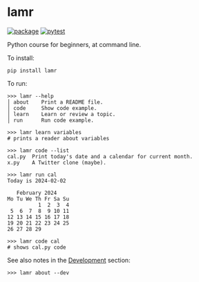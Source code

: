 # lamr

[![package](https://img.shields.io/pypi/v/lamr)](https://pypi.org/project/lamr/)
[![pytest](https://github.com/epogrebnyak/bootcamp/actions/workflows/python-package.yml/badge.svg)](https://github.com/epogrebnyak/bootcamp/actions/workflows/python-package.yml)

Python course for beginners, at command line.

To install:

```console
pip install lamr
```

To run:

```console
>>> lamr --help
│ about    Print a README file.
│ code     Show code example.
│ learn    Learn or review a topic.
│ run      Run code example.

>>> lamr learn variables
# prints a reader about variables

>>> lamr code --list
cal.py  Print today's date and a calendar for current month.
x.py    A Twitter clone (maybe).

>>> lamr run cal
Today is 2024-02-02

   February 2024
Mo Tu We Th Fr Sa Su
          1  2  3  4
 5  6  7  8  9 10 11
12 13 14 15 16 17 18
19 20 21 22 23 24 25
26 27 28 29

>>> lamr code cal
# shows cal.py code
```

See also notes in the [Development](development.md) section:

```console
>>> lamr about --dev
```
